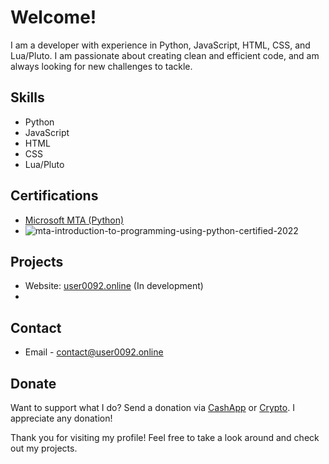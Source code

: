 # Welcome!

I am a developer with experience in Python, JavaScript, HTML, CSS, and Lua/Pluto. I am passionate about creating clean and efficient code, and am always looking for new challenges to tackle.

## Skills
- Python
- JavaScript
- HTML
- CSS
- Lua/Pluto

## Certifications
- [Microsoft MTA (Python)](https://support.microsoft.com/en-us/topic/earn-a-microsoft-technology-associate-mta-certification-357215d0-31ce-0620-feba-1bb60165b770)
- ![mta-introduction-to-programming-using-python-certified-2022](https://github.com/User00092/User00092/assets/103274860/9f6ec4d7-8e77-4c34-b062-2e0a3ce4e5e9)

## Projects

- Website: [user0092.online](https://www.user0092.online/) (In development)
- 

## Contact
- Email - contact@user0092.online

## Donate
Want to support what I do? Send a donation via [CashApp](https://cash.app/$softwaredev92) or [Crypto](https://nowpayments.io/donation/user0092). I appreciate any donation!

Thank you for visiting my profile! Feel free to take a look around and check out my projects.
